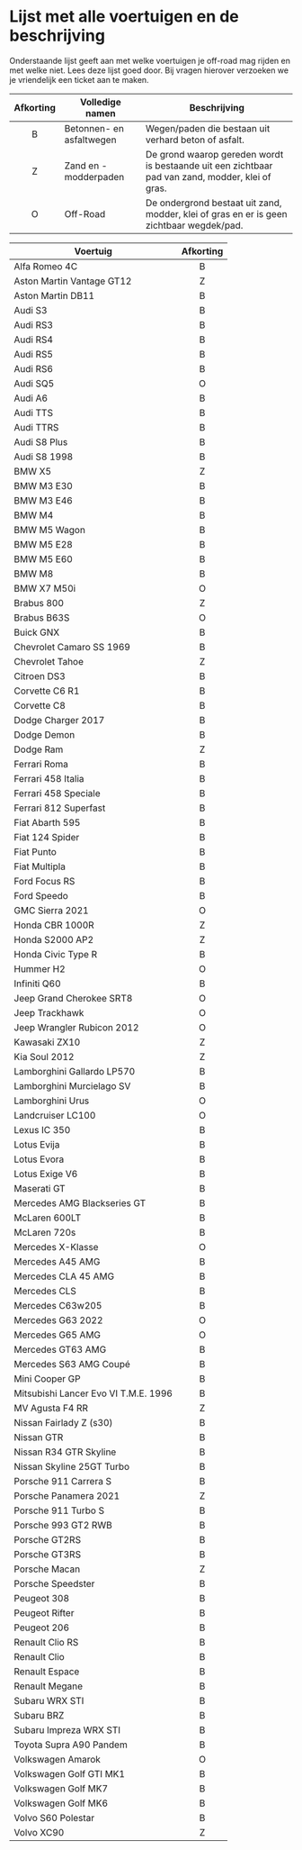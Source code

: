 # Lijst met alle voertuigen en de beschrijving

Onderstaande lijst geeft aan met welke voertuigen je off-road mag rijden en met welke niet. Lees deze lijst goed door. Bij vragen hierover verzoeken we je vriendelijk een ticket aan te maken.

| Afkorting | Volledige namen | Beschrijving |
|:---:|---|---|
|B| Betonnen- en asfaltwegen | Wegen/paden die bestaan uit verhard beton of asfalt. |
|Z| Zand en -modderpaden | De grond waarop gereden wordt is bestaande uit een zichtbaar pad van zand, modder, klei of gras. 
|O| Off-Road | De ondergrond bestaat uit zand, modder, klei of gras en er is geen zichtbaar wegdek/pad. |

| Voertuig | Afkorting |
|---|:---:|
| Alfa Romeo 4C | B
| Aston Martin Vantage GT12 | Z
| Aston Martin DB11 | B
| Audi  S3 | B
| Audi RS3 | B
| Audi RS4 | B
| Audi RS5 | B
| Audi RS6 | B
| Audi SQ5 | O
| Audi A6 | B
| Audi TTS | B
| Audi TTRS | B
| Audi S8 Plus | B
| Audi S8 1998 | B
| BMW X5 | Z
| BMW M3 E30 | B
| BMW M3 E46 | B
| BMW M4 | B
| BMW M5 Wagon | B
| BMW M5 E28 | B
| BMW  M5 E60 | B
| BMW M8 | B
| BMW X7 M50i | O
| Brabus 800 | Z
| Brabus B63S | O  
| Buick GNX | B
| Chevrolet Camaro SS 1969 | B
| Chevrolet Tahoe | Z
| Citroen DS3 | B
| Corvette C6 R1 | B
| Corvette C8 | B
| Dodge Charger 2017 | B
| Dodge Demon | B
| Dodge Ram | Z
| Ferrari Roma | B
| Ferrari 458 Italia | B
| Ferrari 458 Speciale | B
| Ferrari 812 Superfast | B
| Fiat Abarth 595 | B
| Fiat 124 Spider | B
| Fiat Punto | B
| Fiat Multipla | B
| Ford Focus RS | B
| Ford Speedo | B
| GMC Sierra 2021 | O
| Honda CBR 1000R | Z
| Honda S2000 AP2 | Z
| Honda Civic Type R | B
| Hummer H2 | O
| Infiniti Q60 | B
| Jeep Grand Cherokee SRT8 | O
| Jeep Trackhawk | O
| Jeep Wrangler Rubicon 2012 | O
| Kawasaki ZX10 | Z
| Kia Soul 2012 | Z
| Lamborghini Gallardo LP570 | B
| Lamborghini Murcielago SV | B
| Lamborghini Urus | O
| Landcruiser  LC100 | O
| Lexus IC 350 | B
| Lotus Evija |  B
| Lotus Evora | B
| Lotus Exige V6 | B
| Maserati GT | B
| Mercedes AMG Blackseries GT | B
| McLaren 600LT | B
| McLaren 720s | B
| Mercedes X-Klasse | O
| Mercedes A45 AMG | B
| Mercedes CLA 45 AMG | B
| Mercedes CLS | B
| Mercedes C63w205 | B
| Mercedes G63 2022 | O
| Mercedes G65 AMG | O
| Mercedes GT63 AMG | B
| Mercedes S63 AMG Coupé |  B
| Mini Cooper GP | B
| Mitsubishi  Lancer Evo VI T.M.E. 1996 | B
| MV Agusta F4 RR | Z
| Nissan Fairlady Z (s30) | B
| Nissan GTR | B
| Nissan R34 GTR Skyline | B
| Nissan Skyline 25GT Turbo | B
| Porsche 911 Carrera S | B
| Porsche Panamera 2021 | Z
| Porsche 911 Turbo S | B
| Porsche 993 GT2 RWB | B
| Porsche GT2RS | B
| Porsche GT3RS | B
| Porsche Macan | Z
| Porsche Speedster | B
| Peugeot 308 | B
| Peugeot Rifter | B
| Peugeot 206 | B
| Renault Clio RS | B
| Renault Clio | B
| Renault Espace | B
| Renault Megane | B
| Subaru WRX STI | B
| Subaru BRZ | B
| Subaru Impreza WRX STI | B
| Toyota Supra A90 Pandem | B
| Volkswagen Amarok | O
| Volkswagen Golf GTI MK1 | B
| Volkswagen Golf MK7 | B
| Volkswagen Golf MK6 | B
| Volvo S60 Polestar | B
| Volvo XC90 | Z